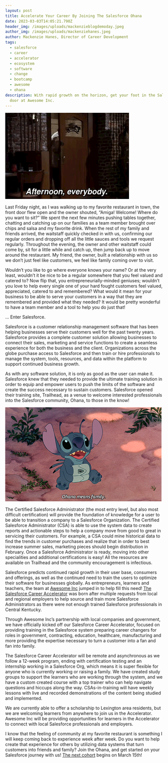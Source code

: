 ```yaml
---
layout: post
title: Accelerate Your Career By Joining The Salesforce Ohana
date: 2023-03-03T14:05:21.790Z
header_img: /images/uploads/mackenzieblogdemoday.jpeg
author_img: /images/uploads/mackenziehanes.jpeg
author: Mackenzie Hanes, Director of Career Development
tags:
  - salesforce
  - career
  - accelerator
  - ecosystem
  - software
  - change
  - bootcamp
  - awesome
  - ohana
description: With rapid growth on the horizon, get your foot in the Salesforce
  door at Awesome Inc.
---
```

![Norm from Cheers walks into the bar and is greeted by name](/images/uploads/normgif.gif "Salesforce career accelerator customer relationship management software")

Last Friday night, as I was walking up to my favorite restaurant in town, the front door flew open and the owner shouted, “Amiga! Welcome! Where do you want to sit?” We spent the next few minutes pushing tables together, chatting and catching up on our families as a team member brought over chips and salsa and my favorite drink. When the rest of my family and friends arrived, the waitstaff quickly checked in with us, confirming our regular orders and dropping off all the little sauces and tools we request regularly. Throughout the evening, the owner and other waitstaff could come by, sit for a little while and catch up, then jump back up to move around the restaurant. My friend, the owner, built a relationship with us so we don’t just feel like customers, we feel like family coming over to visit.  

Wouldn’t you like to go where everyone knows your name? Or at the very least, wouldn’t it be nice to be a regular somewhere that you feel valued and catered to? Now flip that, you entrepreneurially-minded geniuses; wouldn’t you love to help every single one of your hard fought customers feel valued, appreciated, catered to and remembered? What would it mean for your business to be able to serve your customers in a way that they are remembered and provided what they needed? It would be pretty wonderful to have a team member and a tool to help you do just that!

… Enter Salesforce.

Salesforce is a customer relationship management software that has been helping businesses serve their customers well for the past twenty years. Salesforce provides a complete customer solution allowing businesses to connect their sales, marketing and service functions to create a seamless experience for both the business and the client. Organizations across the globe purchase access to Salesforce and then train or hire professionals to manage the system, tools, resources, and data within the platform to support continued business growth.

As with any software solution, it is only as good as the user can make it. Salesforce knew that they needed to provide the ultimate training solution in order to equip and empower users to push the limits of the software and create the success necessary to sustain customers. Salesforce opened their training site, Trailhead, as a venue to welcome interested professionals into the Salesforce community, Ohana, to those in the know! 

![Stitch from Disney's Lilo and Stitch says "Ohana means family."](/images/uploads/stitchohanasalesforceblog.gif "Salesforce ohana family career accelerator customer relationship software program course")

The Certified Salesforce Administrator (the most entry level, but also most difficult certification) will provide the foundation of knowledge for a user to be able to transition a company to a Salesforce Organization. The Certified Salesforce Administrator (CSA) is able to use the system data to create reports and actionable steps to help a company move from good to great in servicing their customers. For example, a CSA could mine historical data to find the trends in customer purchases and realize that in order to best increase summer sales, marketing pieces should begin distribution in February. Once a Salesforce Administrator is ready, moving into other specialities and additional certifications is easy! All the resources are available on Trailhead and the community encouragement is infectious. 

Salesforce predicts continued rapid growth in their user base, consumers and offerings, as well as the continued need to train the users to optimize their software for businesses globally. As entrepreneurs, learners and teachers, the team at [Awesome Inc](http://www.awesomeinc.org) jumped in to help fill this need! [The Salesforce Career Accelerator](http://www.awesomeinc.org/salesforce) was born after multiple requests from local and regional employers to help source and train more Salesforce Administrators as there were not enough trained Salesforce professionals in Central Kentucky. 

Through Awesome Inc’s partnership with local companies and government, we have officially kicked off our Salesforce Career Accelerator, focused on providing training in the Salesforce system preparing career changers for roles in government, contracting, education, healthcare, manufacturing and more providing the expertise necessary to turn a customer into a fan and fan into family. 

The Salesforce Career Accelerator will be remote and asynchronous as we follow a 12-week program, ending with certification testing and an internship working in a Salesforce Org, which means it is super flexible for anyone who is currently working or raising a family. We have created study groups to support the learners who are working through the system, and we have a custom created course with a top trainer who can help navigate questions and hiccups along the way. CSAs-in-training will have weekly lessons with live and recorded demonstrations of the content being studied and implemented. 

We are currently able to offer a scholarship to Lexington area residents, but we are welcoming learners from anywhere to join us in the Accelerator. Awesome Inc will be providing opportunities for learners in the Accelerator to connect with local Salesforce professionals and employers.

I know that the feeling of community at my favorite restaurant is something I will keep coming back to experience week after week. Do you want to help create that experience for others by utilizing data systems that turn customers into friends and family? Join the Ohana, and get started on your Salesforce journey with us! [The next cohort](https://www.awesomeinc.org/salesforce) begins on March 15th!